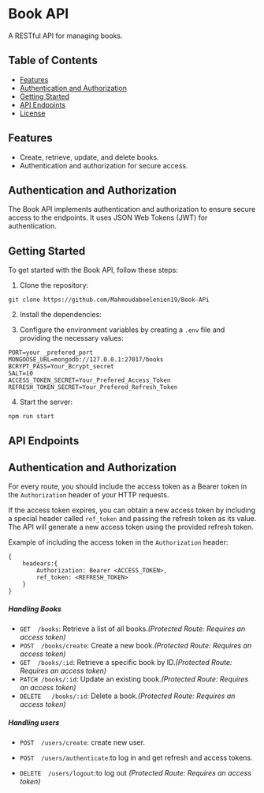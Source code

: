 # Book API

A RESTful API for managing books.

## Table of Contents

- [Features](#features)
- [Authentication and Authorization](#authentication-and-authorization)
- [Getting Started](#getting-started)
- [API Endpoints](#api-endpoints)
- [License](#license)

## Features

- Create, retrieve, update, and delete books.
- Authentication and authorization for secure access.

## Authentication and Authorization

The Book API implements authentication and authorization to ensure secure access to the endpoints. It uses JSON Web Tokens (JWT) for authentication.

## Getting Started

To get started with the Book API, follow these steps:

1. Clone the repository:

```
git clone https://github.com/Mahmoudaboelenien19/Book-APi
```

2. Install the dependencies:

3. Configure the environment variables by creating a `.env` file and providing the necessary values:

```
PORT=your _prefered_port
MONGOOSE_URL=mongodb://127.0.0.1:27017/books
BCRYPT_PASS=Your_Bcrypt_secret
SALT=10
ACCESS_TOKEN_SECRET=Your_Prefered_Access_Token
REFRESH_TOKEN_SECRET=Your_Prefered_Refresh_Token
```

4. Start the server:

`npm run start`

## API Endpoints

## Authentication and Authorization

For every route, you should include the access token as a Bearer token in the `Authorization` header of your HTTP requests.

If the access token expires, you can obtain a new access token by including a special header called `ref_token` and passing the refresh token as its value. The API will generate a new access token using the provided refresh token.

Example of including the access token in the `Authorization` header:

```
{
    headears:{
        Authorization: Bearer <ACCESS_TOKEN>,
        ref_token: <REFRESH_TOKEN>
    }
}
```

##### Handling Books

- `GET  /books`: Retrieve a list of all books._(Protected Route: Requires an access token)_
- `POST  /books/create`: Create a new book._(Protected Route: Requires an access token)_
- `GET  /books/:id`: Retrieve a specific book by ID._(Protected Route: Requires an access token)_
- `PATCH /books/:id`: Update an existing book._(Protected Route: Requires an access token)_
- `DELETE   /books/:id`: Delete a book._(Protected Route: Requires an access token)_

##### Handling users

- `POST  /users/create`: create new user.
- `POST  /users/authenticate`:to log in and get refresh and access tokens.

- `DELETE  /users/logout`:to log out _(Protected Route: Requires an access token)_
